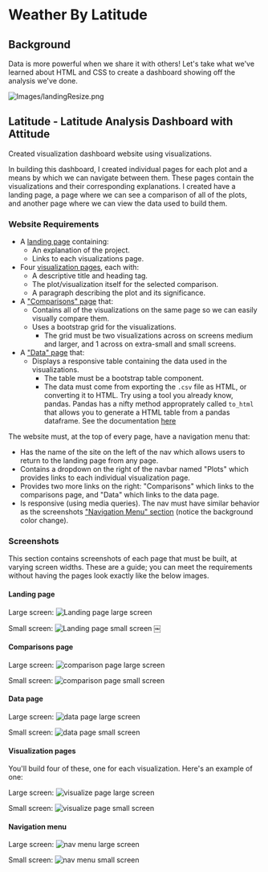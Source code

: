 # Weather By Latitude

## Background

Data is more powerful when we share it with others! Let's take what we've learned about HTML and CSS to create a dashboard showing off the analysis we've done.

![Images/landingResize.png](Resources/assets/images/landingResize.png)


## Latitude - Latitude Analysis Dashboard with Attitude

Created visualization dashboard website using visualizations. 

In building this dashboard, I created individual pages for each plot and a means by which we can navigate between them. These pages contain the visualizations and their corresponding explanations. I created have a landing page, a page where we can see a comparison of all of the plots, and another page where we can view the data used to build them.

### Website Requirements



* A [landing page](#landing-page) containing:
  * An explanation of the project.
  * Links to each visualizations page.
* Four [visualization pages](#visualization-pages), each with:
  * A descriptive title and heading tag.
  * The plot/visualization itself for the selected comparison.
  * A paragraph describing the plot and its significance.
* A ["Comparisons" page](#comparisons-page) that:
  * Contains all of the visualizations on the same page so we can easily visually compare them.
  * Uses a bootstrap grid for the visualizations.
    * The grid must be two visualizations across on screens medium and larger, and 1 across on extra-small and small screens.
* A ["Data" page](#data-page) that:
  * Displays a responsive table containing the data used in the visualizations.
    * The table must be a bootstrap table component.
    * The data must come from exporting the `.csv` file as HTML, or converting it to HTML. Try using a tool you already know, pandas. Pandas has a nifty method approprately called `to_html` that allows you to generate a HTML table from a pandas dataframe. See the documentation [here](https://pandas.pydata.org/pandas-docs/version/0.17.0/generated/pandas.DataFrame.to_html.html)

The website must, at the top of every page, have a navigation menu that:

* Has the name of the site on the left of the nav which allows users to return to the landing page from any page.
* Contains a dropdown on the right of the navbar named "Plots" which provides links to each individual visualization page.
* Provides two more links on the right: "Comparisons" which links to the comparisons page, and "Data" which links to the data page.
* Is responsive (using media queries). The nav must have similar behavior as the screenshots ["Navigation Menu" section](#navigation-menu) (notice the background color change).



### Screenshots

This section contains screenshots of each page that must be built, at varying screen widths. These are a guide; you can meet the requirements without having the pages look exactly like the below images.

#### Landing page

Large screen:
![Landing page large screen](Resources/assets/images/landing-lg.png)

Small screen:
![Landing page small screen](Resources/assets/images/landing-sm.png)
￼

#### Comparisons page

Large screen:
![comparison page large screen](Resources/assets/images/comparison-lg.png)

Small screen:
![comparison page small screen](Resources/assets/images/comparison-sm.png)

#### Data page

Large screen:
![data page large screen](Resources/assets/images/data-lg.png)

Small screen:
![data page small screen](Resources/assets/images/data-sm.png)

#### Visualization pages

You'll build four of these, one for each visualization. Here's an example of one:

Large screen:
![visualize page large screen](Resources/assets/images/visualize-lg.png)

Small screen:
![visualize page small screen](Resources/assets/images/visualize-sm.png)

#### Navigation menu

Large screen:
![nav menu large screen](Resources/assets/images/nav-lg.png)

Small screen:
![nav menu small screen](Resources/assets/images/nav-sm.png)

